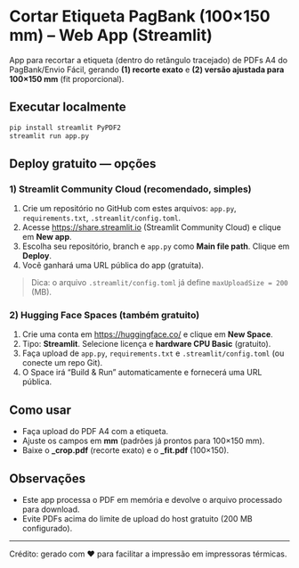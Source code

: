 # Cortar Etiqueta PagBank (100×150 mm) – Web App (Streamlit)

App para recortar a etiqueta (dentro do retângulo tracejado) de PDFs A4 do PagBank/Envio Fácil,
gerando **(1) recorte exato** e **(2) versão ajustada para 100×150 mm** (fit proporcional).

## Executar localmente
```bash
pip install streamlit PyPDF2
streamlit run app.py
```

## Deploy gratuito — opções
### 1) Streamlit Community Cloud (recomendado, simples)
1. Crie um repositório no GitHub com estes arquivos: `app.py`, `requirements.txt`, `.streamlit/config.toml`.
2. Acesse https://share.streamlit.io (Streamlit Community Cloud) e clique em **New app**.
3. Escolha seu repositório, branch e `app.py` como **Main file path**. Clique em **Deploy**.
4. Você ganhará uma URL pública do app (gratuita).

> Dica: o arquivo `.streamlit/config.toml` já define `maxUploadSize = 200` (MB).

### 2) Hugging Face Spaces (também gratuito)
1. Crie uma conta em https://huggingface.co/ e clique em **New Space**.
2. Tipo: **Streamlit**. Selecione licença e **hardware CPU Basic** (gratuito).
3. Faça upload de `app.py`, `requirements.txt` e `.streamlit/config.toml` (ou conecte um repo Git).
4. O Space irá “Build & Run” automaticamente e fornecerá uma URL pública.

## Como usar
- Faça upload do PDF A4 com a etiqueta.
- Ajuste os campos em **mm** (padrões já prontos para 100×150 mm).
- Baixe o **_crop.pdf** (recorte exato) e o **_fit.pdf** (100×150).

## Observações
- Este app processa o PDF em memória e devolve o arquivo processado para download.
- Evite PDFs acima do limite de upload do host gratuito (200 MB configurado).

---
Crédito: gerado com ❤️ para facilitar a impressão em impressoras térmicas.
